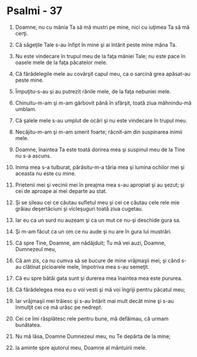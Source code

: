 # Psalmi - 37

1. Doamne, nu cu mânia Ta să mă mustri pe mine, nici cu iuţimea Ta să mă cerţi. 

2. Că săgeţile Tale s-au înfipt în mine şi ai întărit peste mine mâna Ta. 

3. Nu este vindecare în trupul meu de la faţa mâniei Tale; nu este pace în oasele mele de la faţa păcatelor mele. 

4. Că fărădelegile mele au covârşit capul meu, ca o sarcină grea apăsat-au peste mine. 

5. Împuţitu-s-au şi au putrezit rănile mele, de la faţa nebuniei mele.

6. Chinuitu-m-am şi m-am gârbovit până în sfârşit, toată ziua mâhnindu-mă umblam. 

7. Că şalele mele s-au umplut de ocări şi nu este vindecare în trupul meu. 

8. Necăjitu-m-am şi m-am smerit foarte; răcnit-am din suspinarea inimii mele. 

9. Doamne, înaintea Ta este toată dorirea mea şi suspinul meu de la Tine nu s-a ascuns. 

10. Inima mea s-a tulburat, părăsitu-m-a tăria mea şi lumina ochilor mei şi aceasta nu este cu mine. 

11. Prietenii mei şi vecinii mei în preajma mea s-au apropiat şi au şezut; şi cei de aproape ai mei departe au stat. 

12. Şi se sileau cei ce căutau sufletul meu şi cei ce căutau cele rele mie grăiau deşertăciuni şi vicleşuguri toată ziua cugetau. 

13. Iar eu ca un surd nu auzeam şi ca un mut ce nu-şi deschide gura sa. 

14. Şi m-am făcut ca un om ce nu aude şi nu are în gura lui mustrări. 

15. Că spre Tine, Doamne, am nădăjduit; Tu mă vei auzi, Doamne, Dumnezeul meu, 

16. Că am zis, ca nu cumva să se bucure de mine vrăjmaşii mei; şi când s-au clătinat picioarele mele, împotriva mea s-au semeţit. 

17. Că eu spre bătăi gata sunt şi durerea mea înaintea mea este pururea. 

18. Că fărădelegea mea eu o voi vesti  şi mă voi îngriji pentru păcatul meu; 

19. Iar vrăjmaşii mei trăiesc şi s-au întărit mai mult decât mine şi s-au înmulţit cei ce mă urăsc pe nedrept. 

20. Cei ce îmi răsplătesc rele pentru bune, mă defăimau, că urmam bunătatea. 

21. Nu mă lăsa, Doamne Dumnezeul meu, nu Te depărta de la mine; 

22. Ia aminte spre ajutorul meu, Doamne al mântuirii mele. 

